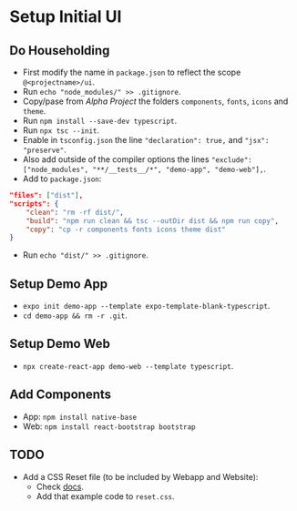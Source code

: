 # Setup Initial UI

## Do Householding

- First modify the name in `package.json` to reflect the scope `@<projectname>/ui`.
- Run `echo "node_modules/" >> .gitignore`.
- Copy/pase from *Alpha Project* the folders `components`, `fonts`, `icons` and `theme`.
- Run `npm install --save-dev typescript`.
- Run `npx tsc --init`.
- Enable in `tsconfig.json` the line `"declaration": true,` and `"jsx": "preserve"`.
- Also add outside of the compiler options the lines `"exclude": ["node_modules", "**/__tests__/*", "demo-app", "demo-web"],`.
- Add to `package.json`:
```json
"files": ["dist"],
"scripts": {
    "clean": "rm -rf dist/",
    "build": "npm run clean && tsc --outDir dist && npm run copy",
    "copy": "cp -r components fonts icons theme dist"
}
```
- Run `echo "dist/" >> .gitignore`.

## Setup Demo App

- `expo init demo-app --template expo-template-blank-typescript`.
- `cd demo-app && rm -r .git`.

## Setup Demo Web

- `npx create-react-app demo-web --template typescript`.

## Add Components

- App: `npm install native-base`
- Web: `npm install react-bootstrap bootstrap`

## TODO

- Add a CSS Reset file (to be included by Webapp and Website):
    - Check [docs](https://meyerweb.com/eric/tools/css/reset/).
    - Add that example code to `reset.css`.